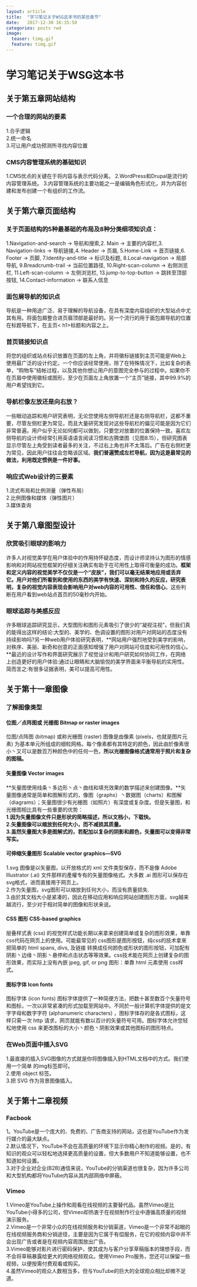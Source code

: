 ```yaml
---
layout: article
title:  "学习笔记关于WSG这本书的某些章节"
date:   2017-12-30 16:35:50 
categories: posts rwd
image: 
  teaser: timg.gif
  feature: timg.gif
---
```

# 学习笔记关于WSG这本书
## 关于第五章网站结构
### 一个合理的网站的要素
1.合乎逻辑  
2.统一命名  
3.可让用户成功预测所寻找内容位置
### CMS内容管理系统的基础知识
1.CMS优点的关键在于将内容与表示代码分离。 2.WordPress和Drupal是流行的内容管理系统。 3.内容管理系统的主要功能之一是编辑角色形式化，并为内容创建和发布创建一个有组织的工作流。
## 关于第六章页面结构
### 关于页面结构的5种最基础的布局及8种分类细项知识点：  
1.Navigation-and-search → 导航和搜索,2. Main → 主要的内容栏,3. Navigation-links → 导航链接,4. Header → 页眉, 5.Home-Link → 首页链接,6. Footer → 页脚, 7.Identity-and-title → 标识及标题, 8.Local-navigation → 局部导航, 9.Breadcrumb-trail → 当前位置路径, 10.Right-scan-column → 右侧浏览栏, 11.Left-scan-column → 左侧浏览栏, 13.jump-to-top-button → 跳转至顶部按钮, 14.Contact-information → 联系人信息
### 面包屑导航的知识点
导航是一种用途广泛、易于理解的导航设备，在具有深度内容组织的大型站点中尤其有用。将面包屑整合进页眉顶部是最好的。另一个流行的用于面包屑导航的位置在标题导航下，在主页< h1>标题和内容之上。
### 首页链接知识点
将您的组织或站点标识放置在页面的左上角，并将徽标链接到主页可能是Web上使用最广泛的设计约定。一个你应该经常使用，除了在特殊情况下，比如复杂的表单，“购物车”结帐过程，以及其他你想让用户的意图完全参与的过程中。如果你不在页眉中使用徽标或图形，至少在页面左上角放置一个“主页”链接，其中99.9%的用户希望找到它。
### 导航栏像左放还是向右放？
 一些眼动追踪和用户研究表明，无论您使用左侧导航栏还是右侧导航栏，这都不重要，尽管左侧栏更为常见，而且大量研究发现对这些导航栏的偏见可能是因为它们非常普遍。用户似乎无论如何都可以做到，只要您对放置的位置保持一致。喜欢左侧导航的设计师经常引用英语语言阅读习惯和古腾堡图（见图8.15），但研究图表显示尽管左上角受到读者最多的关注，不过右上角也并不太落后。广告在右侧栏更为常见，因此用户往往会忽略该区域。**我们普遍赞成左栏导航，因为这是最常见的做法，利用既定惯例是一件好事。**  
 
 ### 响应式Web设计的三要素
 1.流式布局和比例测量（弹性布局）  
 2.比例图像和媒体（弹性图片）  
 3.媒体查询
 ## 关于第八章图型设计
 ### 欣赏吸引眼球的影响力
 许多人对视觉美学在用户体验中的作用持怀疑态度，而设计师坚持认为图形的情感影响和对网站视觉框架的仔细关注确实有助于在可用性上取得可衡量的成功。**框架和定义内容的视觉美学不仅仅是一个“皮肤”，我们可以毫无结果地应用或丢弃它。用户对他们所看到和使用的东西的美学有快速、深刻和持久的反应，研究表明，复杂的视觉内容表现会影响用户对web内容的可用性、信任和信心**。这些判断在用户看到web站点首页的50毫秒内开始。
### 眼球追踪与美感反应 
许多眼球追踪研究显示，大型图形和图形元素吸引了很少的“凝视注视”，但我们真的能得出这样的结论:大型的、美学的、色调设置的图形对用户对网站的态度没有持续影响吗?另一种web用户体验研究表明，**网站用户强烈地受到美学的影响，对秩序、美丽、新奇和创意的正面感知增强了用户对网站可信度和可用性的信心。**最近的设计写作和界面研究展示了视觉设计和用户研究如何协同工作，在网络上创造更好的用户体验:通过让眼睛和大脑愉悦的美学界面来平衡导航的实用性。简而言之:有很多证据表明，美可以提高可用性。
## 关于第十一章图像
### 了解图像类型
#### 位图／点阵图或 光栅图 Bitmap or raster images
位图/点阵图 (bitmap) 或称光栅图 (raster) 图像是由像素 (pixels，也就是图片元素) 为基本单元所组成的细粒网格。每个像素都有其特定的颜色，因此由於像素很小丶又可以是数百万种颜色中的任何一色，**所以光栅图像格式通常用于照片和复杂的图稿。**
#### 矢量图像 Vector images
**矢量图使用线条丶多边形丶点丶曲线和填充效果的数学描述来创建图像。**矢量图像通常是简单和图解形式的，像图（graphs）丶数据图（charts）和图解（diagrams）；矢量图很少有光栅图（如照片）有深度或复杂度。但是矢量图，和光栅图相比具有一些重要的优势：  
**1.因为矢量图像文件只是形状的简略描述，所以文档小，下载快。  
2.矢量图像可以缩放到任何大小，而不减损其质量。  
3.虽然矢量图大多是图解式的，若配加以复杂的阴影和颜色，矢量图可以变得非常写实。**
#### 可伸缩矢量图形 Scalable vector graphics—SVG
 1.svg 图像是以矢量图，以开放格式的 xml 文件类型保存，而不是像 Adobe Illustrator (.ai) 文件那样的產權专有的矢量图像格式。大多数 .ai 图形可以保存在svg格式，进而直接用于网页上。  
 2.作为矢量图，svg图形可以缩放到任何大小，而没有质量损失.  
 3.由於其文档大小是紧凑的，因此在移动应用和响应网站创建图形方面，svg越来越流行，至少对于相对简单的图像和形状来说。
 #### CSS 图形 CSS-based graphics
 层叠样式表 (css) 的视觉样式功能长期以来拿来创建简单或复杂的图形效果，单靠css代码在网页上的使用。可能最常见的 css图形是图形按钮，纯css的技术拿來把简单的 html spans, divs, 及链接 转换成任何颜色或形状的图形按钮，可加配有阴影丶边缘丶阴影丶悬停和点击状态等等效果。css技术能在网页上创建复杂的图形效果，而实际上没有內嵌 jpeg, gif, or png 图形：单靠 html 元素使用 css样式。
 #### 图标字体 Icon fonts
 图标字体 (icon fonts) 图标字体提供了一种简便方法，把数十甚至数百个矢量符号和图标，一次以非常紧凑的形式加载至网站中。不同於一般计算机字体提供的是文字字母和数字字符 (alphanumeric characters) ，图标字体存的是各式图标，这样只需一次 http 请求，网页就能有数以百计的矢量符号可用。图标字体允许您轻松地使用 css 来更改图标的大小丶颜色丶阴影效果或其他图标的图形特点。
### 在Web页面中插入SVG
1.最直接的插入SVG图像的方式就是你将图像插入到HTML文档中的方式。我们使用一个简单
的img标签即可。  
2.使用 object 标签。  
3.把 SVG 作为背景图像插入。  
## 关于第十二章视频
### Facbook
1。YouTube是一个庞大的、免费的、广告商支持的网站，这也是YouTube作为发行媒介的最大缺点。  
2.默认情况下，YouTube不会在高质量的环境下显示你精心制作的视频。是的，有知识的观众可以轻松地选择更高质量的设置，但大多数用户不知道能够设置，也不知道如何设置。  
3.对于企业对企业(B2B)通信来说，YouTube的分销渠道也很复杂，因为许多公司和大型机构都将YouTube内容从其内部网络中屏蔽。
### Vimeo
1.Vimeo是YouTube上操作和观看在线视频的主要替代品。虽然Vimeo是比YouTube小得多的公司，但Vimeo却热衷于在视频制作行业中遵循高质量的视频演示服务。  
2.Vimeo是一个非常小众的在线视频服务和分销渠道，Vimeo是一个非常不起眼的在线视频服务商和分销途径，主要是因为它属于有偿服务，在它的视频内容中并不会出现广告或者是在视频内容周围放出广告。  
3.Vimeo能够对影片进行密码保护，使其成为与客户分享草稿版本的理想手段，而不会将草稿暴露给更大的网络视频观众。使用Vimeo Pro服务，您还可以保留一些视频，以便按需付费观看或购买。  
4.虽然Vimeo的观众人数相当多，但与YouTube的巨大的全球观众相比却微不足道。